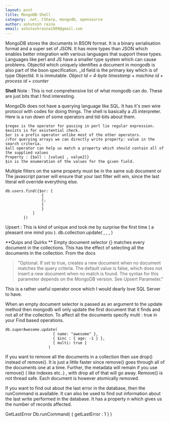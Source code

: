 ```yaml
---
layout: post
title: MongoDB-Shell
category: .net, CSharp, mongodb, opensource
author: ashutosh raina
email: ashutoshraina1989@gmail.com
---
```


MongoDB stores the documents in BSON format. It is a binary serialisation format and a super set of JSON.
It has more types than JSON which enables better integration with various languages that support these types. 
Languages like perl and JS have a smaller type system which can cause problems.
ObjectId which uniquely identifies a document in mongodb is also part of the bson specification.
_id field is the primary key which is of type ObjectId. 
It is immutable.
	_Object Id = 4-byte timestamp + machine id + process id + counter_

<!--excerpt-->

**Shell**
Note : This is not comprehensive list of what mongodb can do. These are just bits that I find interesting.

MongoDb does not have a querying language like SQL. It has it's own wire protocol with codes for doing things. The shell is basically a JS interpreter.
Here is a run down of some operators and tid-bits about them.


	$regex is the operator for passing in perl lie regular expression.
	$exists is for existential check.
	$or is a prefix operator unlike most of the other operators.
	//For querying arrays we can directly write property: value in the search criteria.
	$all operator can help us match a property which should contain all of the supplied values 
	Property : {$all : [value1 , value2]}
	$in is the enumeration of the values for the given field.


Multiple filters on the same property must be in the same sub document or
The javascript parser will ensure that your last filter will win, since the last literal will override everything else.

	db.users.find({$or: [
					{
					},
					{
					}
				]
			})


Upsert : This is kind of unique and took me by surprise the first time ( a pleasant one mind you ).
	db.collection.update( , , ,  )

**Quips and Quirks **
Empty document selector {} matches every document in the collections. This has the effect of selecting all the documents in the collection. 
From  the docs 

> "Optional. If set to true, creates a new document when no document matches the query criteria. The default value is false, which does not insert a new document when no match is found. The syntax for this parameter depends on the MongoDB version. See Upsert Parameter."

This is a rather useful operator once which I would dearly love SQL Server to have.

When an empty document selector is passed as an argument to the update method then mongodb will only update the first document that it finds and not all of the collection. To affect all the documents specify multi : true in your Find based operations.


	db.superAwesome.update(
	                     { name: "awesome" },
	                     { $inc : { age: -1 } },
	                     { multi: true }
	                   )

If you want to remove all the documents in a collection then use drop() instead of remove(). It is just a little faster since remove() goes through all of the documents one at a time. Further, the metadata will remain if you use remove() ( like indexes etc..) , with drop all of that will go away.
Remove() is not thread safe. Each document is however atomically removed.

If you want to find out about the last error in the database, then the runCommand is available. It can also be used to find out information about the last write performed in the database. It has a property n which gives us the number of records affected. 


GetLastError
	Db.runCommand( { getLastError : 1 }  )

